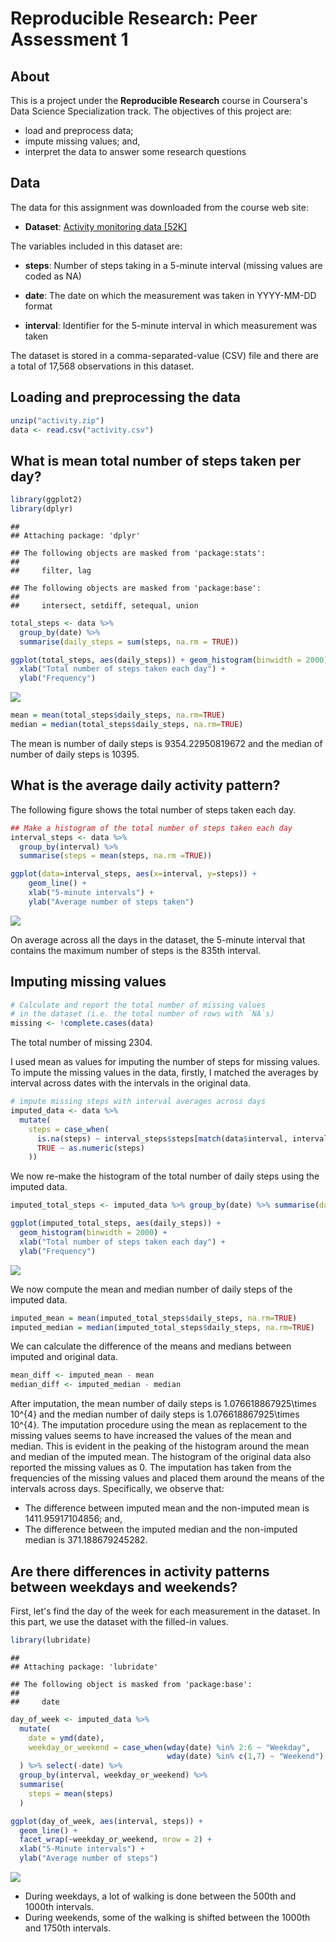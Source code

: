 # Reproducible Research: Peer Assessment 1

## About 

This is a project under the **Reproducible Research** course in Coursera's Data Science Specialization track. The objectives of this project are:

* load and preprocess data;
* impute missing values; and,
* interpret the data to answer some research questions 

## Data 

The data for this assignment was downloaded from the course web site:

* **Dataset**: [Activity monitoring data [52K]](https://d396qusza40orc.cloudfront.net/repdata%2Fdata%2Factivity.zip)

The variables included in this dataset are:

* **steps**: Number of steps taking in a 5-minute interval (missing values are coded as NA)

* **date**: The date on which the measurement was taken in YYYY-MM-DD format

* **interval**: Identifier for the 5-minute interval in which measurement was taken

The dataset is stored in a comma-separated-value (CSV) file and there are a total of 17,568 observations in this dataset.

## Loading and preprocessing the data

```r
unzip("activity.zip")
data <- read.csv("activity.csv")
```

## What is mean total number of steps taken per day?


```r
library(ggplot2)
library(dplyr)
```

```
## 
## Attaching package: 'dplyr'
```

```
## The following objects are masked from 'package:stats':
## 
##     filter, lag
```

```
## The following objects are masked from 'package:base':
## 
##     intersect, setdiff, setequal, union
```

```r
total_steps <- data %>%
  group_by(date) %>%
  summarise(daily_steps = sum(steps, na.rm = TRUE))

ggplot(total_steps, aes(daily_steps)) + geom_histogram(binwidth = 2000) +
  xlab("Total number of steps taken each day") + 
  ylab("Frequency")
```

![](PA1_template_files/figure-html/hist-1.png)<!-- -->



```r
mean = mean(total_steps$daily_steps, na.rm=TRUE)
median = median(total_steps$daily_steps, na.rm=TRUE)
```

The mean is number of daily steps is 9354.22950819672 and the median of number of daily steps is 10395.

## What is the average daily activity pattern?

The following figure shows the total number of steps taken each day.


```r
## Make a histogram of the total number of steps taken each day
interval_steps <- data %>% 
  group_by(interval) %>%
  summarise(steps = mean(steps, na.rm =TRUE))

ggplot(data=interval_steps, aes(x=interval, y=steps)) +
    geom_line() +
    xlab("5-minute intervals") +
    ylab("Average number of steps taken")
```

![](PA1_template_files/figure-html/pattern-1.png)<!-- -->

On average across all the days in the dataset, the 5-minute interval that contains the maximum number of steps is the 835th interval.

## Imputing missing values




```r
# Calculate and report the total number of missing values 
# in the dataset (i.e. the total number of rows with `NA`s)
missing <- !complete.cases(data)
```

The total number of missing 2304.

I used mean as values for imputing the number of steps for missing values. To impute the missing values in the data, firstly, I matched the averages by interval across dates with the intervals in the original data.



```r
# impute missing steps with interval averages across days
imputed_data <- data %>%
  mutate(
    steps = case_when(
      is.na(steps) ~ interval_steps$steps[match(data$interval, interval_steps$interval)],      
      TRUE ~ as.numeric(steps)
    ))
```

We now re-make the histogram of the total number of daily steps using the imputed data.


```r
imputed_total_steps <- imputed_data %>% group_by(date) %>% summarise(daily_steps = sum(steps))

ggplot(imputed_total_steps, aes(daily_steps)) + 
  geom_histogram(binwidth = 2000) + 
  xlab("Total number of steps taken each day") + 
  ylab("Frequency")
```

![](PA1_template_files/figure-html/hist_imputed-1.png)<!-- -->

We now compute the mean and median number of daily steps of the imputed data.


```r
imputed_mean = mean(imputed_total_steps$daily_steps, na.rm=TRUE)
imputed_median = median(imputed_total_steps$daily_steps, na.rm=TRUE)
```

We can calculate the difference of the means and medians between imputed and original data.


```r
mean_diff <- imputed_mean - mean 
median_diff <- imputed_median - median
```



After imputation, the mean number of daily steps is 1.076618867925\times 10^{4} and the median number of daily steps is 1.076618867925\times 10^{4}. The imputation procedure using the mean as replacement to the missing values seems to have increased the values of the mean and median. This is evident in the peaking of the histogram around the mean and median of the imputed mean. The histogram of the original data also reported the missing values as 0. The imputation has taken from the frequencies of the missing values and placed them around the means of the intervals across days. Specifically, we observe that:

* The difference between imputed mean and the non-imputed mean is 1411.95917104856; and,
* The difference between the imputed median and the non-imputed median is 371.188679245282.


## Are there differences in activity patterns between weekdays and weekends?

First, let's find the day of the week for each measurement in the dataset. In
this part, we use the dataset with the filled-in values.




```r
library(lubridate)
```

```
## 
## Attaching package: 'lubridate'
```

```
## The following object is masked from 'package:base':
## 
##     date
```

```r
day_of_week <- imputed_data %>%
  mutate(
    date = ymd(date),
    weekday_or_weekend = case_when(wday(date) %in% 2:6 ~ "Weekday",
                                   wday(date) %in% c(1,7) ~ "Weekend")
  ) %>% select(-date) %>%
  group_by(interval, weekday_or_weekend) %>%
  summarise(
    steps = mean(steps)
  )
```



```r
ggplot(day_of_week, aes(interval, steps)) + 
  geom_line() + 
  facet_wrap(~weekday_or_weekend, nrow = 2) +
  xlab("5-Minute intervals") + 
  ylab("Average number of steps")
```

![](PA1_template_files/figure-html/pattern_days-1.png)<!-- -->


* During weekdays, a lot of walking is done between the 500th and 1000th intervals. 
* During weekends, some of the walking is shifted between the 1000th and 1750th intervals.
